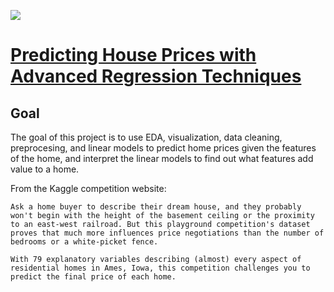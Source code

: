 ![](http://rentinginla.com/wp-content/uploads/2015/12/Buying.jpg)
# [Predicting House Prices with Advanced Regression Techniques](https://www.kaggle.com/c/house-prices-advanced-regression-techniques/data)

## Goal

The goal of this project is to use EDA, visualization, data cleaning, preprocesing, and linear models to predict home prices given the features of the home, and interpret the linear models to find out what features add value to a home.

From the Kaggle competition website:

    Ask a home buyer to describe their dream house, and they probably won't begin with the height of the basement ceiling or the proximity to an east-west railroad. But this playground competition's dataset proves that much more influences price negotiations than the number of bedrooms or a white-picket fence.

    With 79 explanatory variables describing (almost) every aspect of residential homes in Ames, Iowa, this competition challenges you to predict the final price of each home.
    



